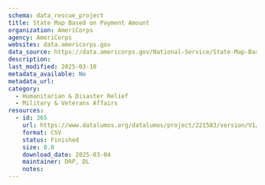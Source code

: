 ```yaml
---
schema: data_rescue_project 
title: State Map Based on Payment Amount
organization: AmeriCorps
agency: AmeriCorps
websites: data.americorps.gov
data_source: https://data.americorps.gov/National-Service/State-Map-Based-on-Payment-Amount/y5jt-apst
description: 
last_modified: 2025-03-10
metadata_available: No
metadata_url: 
category:
  - Humanitarian & Disaster Relief 
  - Military & Veterans Affairs 
resources:
  - id: 365
    url: https://www.datalumos.org/datalumos/project/221583/version/V1/view
    format: CSV
    status: Finished
    size: 0.0
    download_date: 2025-03-04
    maintainer: DRP, DL
    notes: 
---
```

